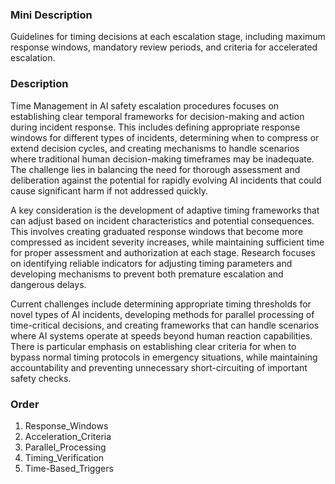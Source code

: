 ### Mini Description

Guidelines for timing decisions at each escalation stage, including maximum response windows, mandatory review periods, and criteria for accelerated escalation.

### Description

Time Management in AI safety escalation procedures focuses on establishing clear temporal frameworks for decision-making and action during incident response. This includes defining appropriate response windows for different types of incidents, determining when to compress or extend decision cycles, and creating mechanisms to handle scenarios where traditional human decision-making timeframes may be inadequate. The challenge lies in balancing the need for thorough assessment and deliberation against the potential for rapidly evolving AI incidents that could cause significant harm if not addressed quickly.

A key consideration is the development of adaptive timing frameworks that can adjust based on incident characteristics and potential consequences. This involves creating graduated response windows that become more compressed as incident severity increases, while maintaining sufficient time for proper assessment and authorization at each stage. Research focuses on identifying reliable indicators for adjusting timing parameters and developing mechanisms to prevent both premature escalation and dangerous delays.

Current challenges include determining appropriate timing thresholds for novel types of AI incidents, developing methods for parallel processing of time-critical decisions, and creating frameworks that can handle scenarios where AI systems operate at speeds beyond human reaction capabilities. There is particular emphasis on establishing clear criteria for when to bypass normal timing protocols in emergency situations, while maintaining accountability and preventing unnecessary short-circuiting of important safety checks.

### Order

1. Response_Windows
2. Acceleration_Criteria
3. Parallel_Processing
4. Timing_Verification
5. Time-Based_Triggers
